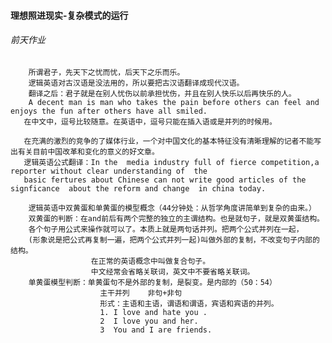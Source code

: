 
####  理想照进现实-复杂模式的运行

###### 前天作业
        所谓君子，先天下之忧而忧，后天下之乐而乐。
        逻辑英语对古汉语是没法用的，所以要把古汉语翻译成现代汉语。
        翻译之后：君子就是在别人忧伤以前承担忧伤，并且在别人快乐以后再快乐的人。
        A decent man is man who takes the pain before others can feel and enjoys the fun after others have all smiled.
       在中文中，逗号比较随意。在英语中，逗号只能在插入语或是并列的时候用。

       在充满的激烈的竞争的了媒体行业，一个对中国文化的基本特征没有清晰理解的记者不能写出有关目前中国改革和变化的意义的好文章。
       逻辑英语公式翻译：In the  media industry full of fierce competition,a reporter without clear understanding of  the
       basic fertures about Chinese can not write good articles of the signficance  about the reform and change  in china today.

        逻辑英语中双黄蛋和单黄蛋的模型概念（44分钟处：从哲学角度讲简单到复杂的由来。）
        双黄蛋的判断：在and前后有两个完整的独立的主谓结构。也是就句子，就是双黄蛋结构。
        各个句子用公式来操作就可以了。本质上就是两句话并列。把两个公式并列在一起，
        (形象说是把公式再复制一遍，把两个公式并列一起)叫做外部的复制，不改变句子内部的结构。
                      在正常的英语概念中叫做复合句子。
                      中文经常会省略关联词，英文中不要省略关联词。
        单黄蛋模型判断：单黄蛋句不是外部的复制，是裂变。是内部的（50：54）
                        主干并列    非句+非句
                        形式：主语和主语，谓语和谓语，宾语和宾语的并列。
                        1. I love and hate you .
                        2  I love you and her.
                        3  You and I are friends.



